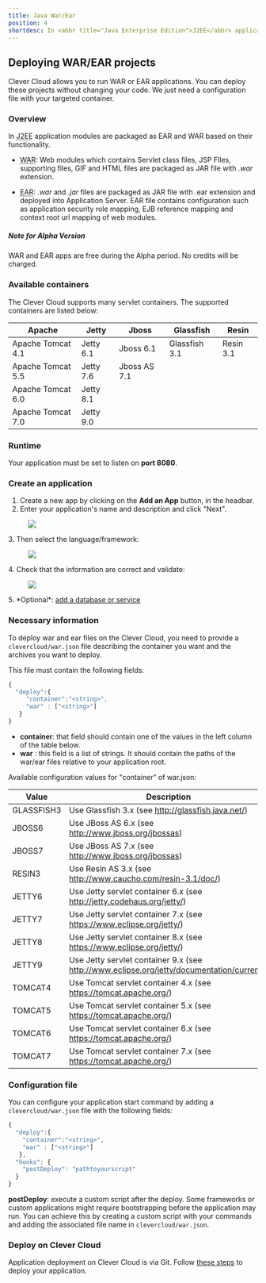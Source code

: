 ```yaml
---
title: Java War/Ear
position: 4
shortdesc: In <abbr title="Java Enterprise Edition">J2EE</abbr> applications modules are packaged as EAR and WAR based on their functionality.
---
```


## Deploying WAR/EAR projects <span class="cc-alpha pull-right" title="Currently in Alpha version"></span>

Clever Cloud allows you to run WAR or EAR applications. You can deploy these projects without changing your code. We just need a configuration file with your targeted container.

### Overview

In <abbr title="Java Enterprise Edition">J2EE</abbr> application modules are packaged as EAR and WAR based on their functionality.

* <acronym title="Web Archive">WAR</acronym>: Web modules which contains Servlet class files, JSP FIles, supporting files, GIF and HTML files are packaged as JAR file with *.war* extension.

* <acronym title="Enterprise Archive">EAR</acronym>: *.war* and *.jar* files are packaged as JAR file with .ear extension and deployed into Application Server. EAR file contains configuration such as application security role mapping, EJB reference mapping and context root url mapping of web modules.

<div class="alert alert-hot-problems">
  <h5>Note for Alpha Version</h5>
  <div>WAR and EAR apps are free during the Alpha period. No credits will be charged.</div>
</div>

### Available containers

The Clever Cloud supports many servlet containers.
The supported containers are listed below:

<table id="containers" class="table table-bordered table-striped">
  <thead>
    <tr>
      <th>Apache</th>
      <th>Jetty</th>
      <th>Jboss</th>
      <th>Glassfish</th>
      <th>Resin</th>
    </tr>
  </thead>
  <tbody>
    <tr><td>Apache Tomcat 4.1</td><td>Jetty 6.1</td><td>Jboss 6.1</td><td>Glassfish 3.1</td><td>Resin 3.1</td></tr>
    <tr><td>Apache Tomcat 5.5</td><td>Jetty 7.6</td><td>Jboss AS 7.1</td><td> </td><td> </td></tr>
    <tr><td>Apache Tomcat 6.0</td><td>Jetty 8.1</td><td> </td><td> </td><td> </td></tr>
    <tr><td>Apache Tomcat 7.0</td><td>Jetty 9.0</td><td> </td><td> </td><td> </td></tr>
  </tbody>
</table>

### Runtime

Your application must be set to listen on **port 8080**.

### Create an application

1. Create a new app by clicking on the **Add an App** button, in the headbar. 
2. Enter your application's name and description and click "Next".
<figure class="cc-content-img">
  <img src="/assets/images/appjavawar.png"/>
</figure>
3. Then select the language/framework:  <figure class="cc-content-img"><img src="/assets/images/javawarapp.png"></figure>
4. Check that the information are correct and validate: <figure class="cc-content-img"><img src="/assets/images/appcreationreviewjavawar.png"></figure>
5. *Optional*: <a href="/databases-and-services/add-service/">add a database or service</a>

### Necessary information

To deploy war and ear files on the Clever Cloud, you need to provide a `clevercloud/war.json` file describing the container you want and the archives you want to deploy.

This file must contain the following fields:

```javascript
{
  "deploy":{
     "container":"<string>",
     "war" : ["<string>"]
   }
}
```

* **container**: that field should contain one of the values in the left column of the table below.
* **war** : this field is a list of strings. It should contain the paths of the
war/ear files relative to your application root.


Available configuration values for "container" of war.json:
<table class="table table-bordered table-stripped">
   <thead>
      <tr>
         <th>Value</th>
         <th>Description</th>
      </tr>
   </thead>
   <tbody>
      <tr>
         <td>GLASSFISH3</td>
         <td>Use Glassfish 3.x
         (see <a href="http://glassfish.java.net/">http://glassfish.java.net/</a>)</td>
      </tr>
      <tr>
         <td>JBOSS6</td>
         <td>Use JBoss AS 6.x
         (see <a href="http://www.jboss.org/jbossas">http://www.jboss.org/jbossas</a>)</td>
      </tr>
      <tr>
         <td>JBOSS7</td>
         <td>Use JBoss AS 7.x
         (see <a href="http://www.jboss.org/jbossas">http://www.jboss.org/jbossas</a>) </td>
      </tr>
      <tr>
         <td>RESIN3</td>
         <td>Use Resin AS 3.x (see <a
         href="http://www.caucho.com/resin-3.1/doc/">http://www.caucho.com/resin-3.1/doc/</a>)</td>
      </tr>
      <tr>
         <td>JETTY6</td>
         <td>Use Jetty servlet container 6.x (see <a
         href="http://jetty.codehaus.org/jetty/">http://jetty.codehaus.org/jetty/</a>)</td>
      </tr>
      <tr>
         <td>JETTY7</td>
         <td>Use Jetty servlet container 7.x (see <a
         href="https://www.eclipse.org/jetty/">https://www.eclipse.org/jetty/</a>)</td>
      </tr>
      <tr>
         <td>JETTY8</td>
         <td>Use Jetty servlet container 8.x (see <a
         href="https://www.eclipse.org/jetty/">https://www.eclipse.org/jetty/</a>)</td>
      </tr>
      <tr>
         <td>JETTY9</td>
         <td>Use Jetty servlet container 9.x (see <a
         href="http://www.eclipse.org/jetty/documentation/current/">http://www.eclipse.org/jetty/documentation/current/</a>)</td>
      </tr>
      <tr>
         <td>TOMCAT4</td>
         <td>Use Tomcat servlet container 4.x (see <a
         href="https://tomcat.apache.org/">https://tomcat.apache.org/</a>)</td>
      </tr>
      <tr>
         <td>TOMCAT5</td>
         <td>Use Tomcat servlet container 5.x (see <a
         href="https://tomcat.apache.org/">https://tomcat.apache.org/</a>)</td>
      </tr>
      <tr>
         <td>TOMCAT6</td>
         <td>Use Tomcat servlet container 6.x (see <a
         href="https://tomcat.apache.org/">https://tomcat.apache.org/</a>)</td>
      </tr>
      <tr>
         <td>TOMCAT7</td>
         <td>Use Tomcat servlet container 7.x (see <a
         href="https://tomcat.apache.org/">https://tomcat.apache.org/</a>)</td>
      </tr>
   </tbody>
</table>

### Configuration file

You can configure your application start command by adding a `clevercloud/war.json` file with the following fields:

```javascript
{
  "deploy":{
    "container":"<string>",
    "war" : ["<string>"]
   },
  "hooks": {
    "postDeploy": "pathtoyourscript"
  }
}
```

**postDeploy**: execute a custom script after the deploy. Some frameworks or custom applications might require bootstrapping before the application may run.
You can achieve this by creating a custom script with your commands and adding the associated file name in `clevercloud/war.json`.

### Deploy on Clever Cloud

Application deployment on Clever Cloud is via Git. Follow [these steps](/clever-cloud-overview/add-application/) to deploy your application.
